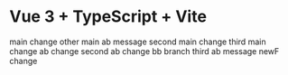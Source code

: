 # Vue 3 + TypeScript + Vite

main change
other main
ab message
second main change
third main change
ab change
second ab change
bb branch
third ab message
newF change
